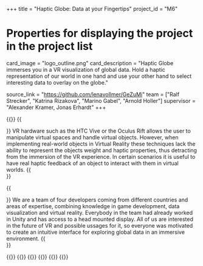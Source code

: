+++
title = "Haptic Globe: Data at your Fingertips"
project_id = "M6"

# Properties for displaying the project in the project list
card_image = "logo_outline.png"
card_description = "Haptic Globe immerses you in a VR visualization of global data. Hold a haptic representation of our world in one hand and use your other hand to select interesting data to overlay on the globe."

source_link = "https://github.com/lenavollmer/GeZuMi"
team = ["Ralf Strecker", "Katrina Rizakova", "Marino Gabel", "Arnold Holler"]
supervisor = "Alexander Kramer, Jonas Erhardt"
+++

{{<mediathek id="73fc815213cba6193247e9f2e057d364" title="Presentation">}}
{{<section title="The Objective">}}
VR hardware such as the HTC Vive or the Oculus Rift allows the user to manipulate virtual spaces and handle virtual objects. However, when implementing real-world objects in Virtual Reality these techniques lack the ability to represent the objects weight and haptic properties, thus detracting from the immersion of the VR experience. In certain scenarios it is useful to have real haptic feedback of an object to interact with them in virtual worlds.
{{</section >}}

{{<section title="The Team">}}
We are a team of four developers coming from different countries and areas of expertise, combining knowledge in game development, data visualization and virtual reality. Everybody in the team had already worked in Unity and has access to a head mounted display. All of us are interested in the future of VR and possible ussages for it, so everyone was motivated to create an intuitive interface for exploring global data in an immersive environment.
{{</section >}}

{{<gallery>}}
{{<team-member image="tf_marino.jpg" name="Marino Gabel">}}
{{<team-member image="tf_ralf.png" name="Ralf Stracker">}}
{{<team-member image="tf_katrina.jpg" name="Katrina Rizakova">}}
{{<team-member image="tf_arnold.jpg" name="Arnold Holler">}}
{{</gallery>}}
